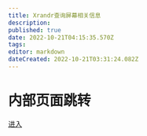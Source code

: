 ```yaml
---
title: Xrandr查询屏幕相关信息
description: 
published: true
date: 2022-10-21T04:15:35.570Z
tags: 
editor: markdown
dateCreated: 2022-10-21T03:31:24.082Z
---
```


# 内部页面跳转
[进入](/zh/02_按软件功能划分/02_开发人员常用软件介绍/05_硬件设备开发相关工具/显示器/Xrandr常见用法)